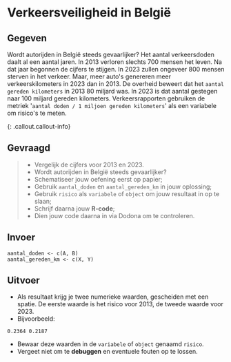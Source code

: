 # Verkeersveiligheid in België

## Gegeven

Wordt autorijden in België steeds gevaarlijker? Het aantal verkeersdoden daalt al een aantal jaren. 
In 2013 verloren slechts 700 mensen het leven. Na dat jaar begonnen de cijfers te stijgen. 
In 2023 zullen ongeveer 800 mensen sterven in het verkeer. Maar, meer auto's genereren meer verkeerskilometers in 2023 dan in 2013. 
De overheid beweert dat het `aantal gereden kilometers` in 2013 80 miljard was. In 2023 is dat aantal gestegen naar 100 miljard gereden kilometers. 
Verkeersrapporten gebruiken de metriek '`aantal doden / 1 miljoen gereden kilometers`' als een variabele om risico's te meten.

{: .callout.callout-info}
## Gevraagd
>
>* Vergelijk de cijfers voor 2013 en 2023.
>* Wordt autorijden in België steeds gevaarlijker?
>* Schematiseer jouw oefening eerst op papier;
>* Gebruik `aantal_doden` en `aantal_gereden_km` in jouw oplossing;
>* Gebruik `risico` als `variabele` of `object` om jouw resultaat in op te slaan;
>* Schrijf daarna jouw **R-code**;
>* Dien jouw code daarna in via Dodona om te controleren. 


## Invoer

```
aantal_doden <- c(A, B)
aantal_gereden_km <- c(X, Y)

```

## Uitvoer

* Als resultaat krijg je twee numerieke waarden, gescheiden met een spatie. De eerste waarde is het risico voor 2013, de tweede waarde voor 2023.
* Bijvoorbeeld:
```
0.2364 0.2187
```
* Bewaar deze waarden in de `variabele` of `object` genaamd `risico`. 
* Vergeet niet om te **debuggen** en eventuele fouten op te lossen.
